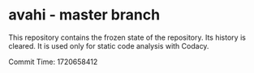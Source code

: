 # avahi - master branch

This repository contains the frozen state of the repository.
Its history is cleared. It is used only for static code
analysis with Codacy.

Commit Time: 1720658412